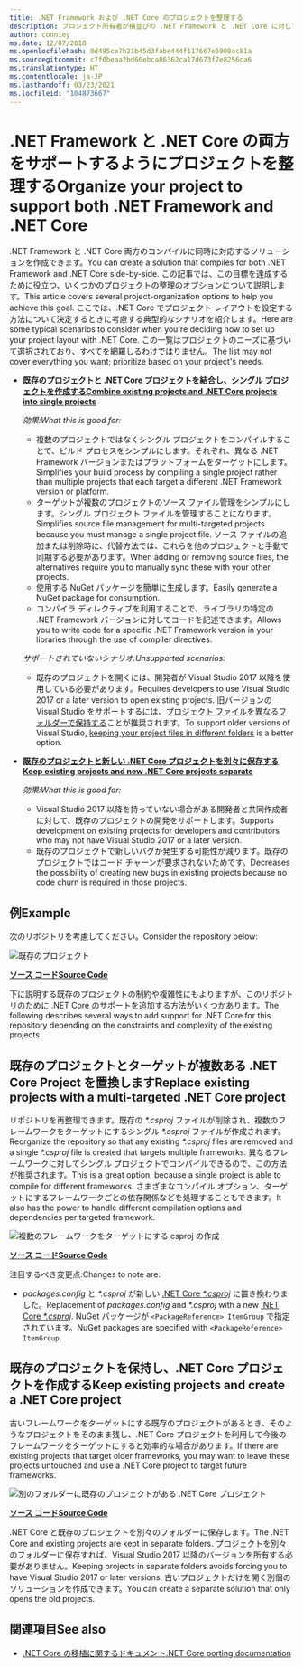 ```yaml
---
title: .NET Framework および .NET Core のプロジェクトを整理する
description: プロジェクト所有者が横並びの .NET Framework と .NET Core に対してソリューションをコンパイルするときに役立ちます。
author: conniey
ms.date: 12/07/2018
ms.openlocfilehash: 0d495ce7b21b45d3fabe444f117667e5908ac81a
ms.sourcegitcommit: c7f0beaa2bd66ebca86362ca17d673f7e8256ca6
ms.translationtype: HT
ms.contentlocale: ja-JP
ms.lasthandoff: 03/23/2021
ms.locfileid: "104873667"
---
```

# <a name="organize-your-project-to-support-both-net-framework-and-net-core"></a><span data-ttu-id="e429f-103">.NET Framework と .NET Core の両方をサポートするようにプロジェクトを整理する</span><span class="sxs-lookup"><span data-stu-id="e429f-103">Organize your project to support both .NET Framework and .NET Core</span></span>

<span data-ttu-id="e429f-104">.NET Framework と .NET Core 両方のコンパイルに同時に対応するソリューションを作成できます。</span><span class="sxs-lookup"><span data-stu-id="e429f-104">You can create a solution that compiles for both .NET Framework and .NET Core side-by-side.</span></span> <span data-ttu-id="e429f-105">この記事では、この目標を達成するために役立つ、いくつかのプロジェクトの整理のオプションについて説明します。</span><span class="sxs-lookup"><span data-stu-id="e429f-105">This article covers several project-organization options to help you achieve this goal.</span></span> <span data-ttu-id="e429f-106">ここでは、.NET Core でプロジェクト レイアウトを設定する方法について決定するときに考慮する典型的なシナリオを紹介します。</span><span class="sxs-lookup"><span data-stu-id="e429f-106">Here are some typical scenarios to consider when you're deciding how to set up your project layout with .NET Core.</span></span> <span data-ttu-id="e429f-107">この一覧はプロジェクトのニーズに基づいて選択されており、すべてを網羅しるわけではりません。</span><span class="sxs-lookup"><span data-stu-id="e429f-107">The list may not cover everything you want; prioritize based on your project's needs.</span></span>

- [<span data-ttu-id="e429f-108">**既存のプロジェクトと .NET Core プロジェクトを結合し、シングル プロジェクトを作成する**</span><span class="sxs-lookup"><span data-stu-id="e429f-108">**Combine existing projects and .NET Core projects into single projects**</span></span>](#replace-existing-projects-with-a-multi-targeted-net-core-project)

  <span data-ttu-id="e429f-109">*効果:*</span><span class="sxs-lookup"><span data-stu-id="e429f-109">*What this is good for:*</span></span>
  - <span data-ttu-id="e429f-110">複数のプロジェクトではなくシングル プロジェクトをコンパイルすることで、ビルド プロセスをシンプルにします。それぞれ、異なる .NET Framework バージョンまたはプラットフォームをターゲットにします。</span><span class="sxs-lookup"><span data-stu-id="e429f-110">Simplifies your build process by compiling a single project rather than multiple projects that each target a different .NET Framework version or platform.</span></span>
  - <span data-ttu-id="e429f-111">ターゲットが複数のプロジェクトのソース ファイル管理をシンプルにします。シングル プロジェクト ファイルを管理することになります。</span><span class="sxs-lookup"><span data-stu-id="e429f-111">Simplifies source file management for multi-targeted projects because you must manage a single project file.</span></span> <span data-ttu-id="e429f-112">ソース ファイルの追加または削除時に、代替方法では、これらを他のプロジェクトと手動で同期する必要があります。</span><span class="sxs-lookup"><span data-stu-id="e429f-112">When adding or removing source files, the alternatives require you to manually sync these with your other projects.</span></span>
  - <span data-ttu-id="e429f-113">使用する NuGet パッケージを簡単に生成します。</span><span class="sxs-lookup"><span data-stu-id="e429f-113">Easily generate a NuGet package for consumption.</span></span>
  - <span data-ttu-id="e429f-114">コンパイラ ディレクティブを利用することで、ライブラリの特定の .NET Framework バージョンに対してコードを記述できます。</span><span class="sxs-lookup"><span data-stu-id="e429f-114">Allows you to write code for a specific .NET Framework version in your libraries through the use of compiler directives.</span></span>

  <span data-ttu-id="e429f-115">*サポートされていないシナリオ:*</span><span class="sxs-lookup"><span data-stu-id="e429f-115">*Unsupported scenarios:*</span></span>
  - <span data-ttu-id="e429f-116">既存のプロジェクトを開くには、開発者が Visual Studio 2017 以降を使用している必要があります。</span><span class="sxs-lookup"><span data-stu-id="e429f-116">Requires developers to use Visual Studio 2017 or a later version to open existing projects.</span></span> <span data-ttu-id="e429f-117">旧バージョンの Visual Studio をサポートするには、[プロジェクト ファイルを異なるフォルダーで保持する](#support-vs)ことが推奨されます。</span><span class="sxs-lookup"><span data-stu-id="e429f-117">To support older versions of Visual Studio, [keeping your project files in different folders](#support-vs) is a better option.</span></span>

- <a name="support-vs"></a><span data-ttu-id="e429f-118">[**既存のプロジェクトと新しい .NET Core プロジェクトを別々に保存する**](#keep-existing-projects-and-create-a-net-core-project)</span><span class="sxs-lookup"><span data-stu-id="e429f-118">[**Keep existing projects and new .NET Core projects separate**](#keep-existing-projects-and-create-a-net-core-project)</span></span>

  <span data-ttu-id="e429f-119">*効果:*</span><span class="sxs-lookup"><span data-stu-id="e429f-119">*What this is good for:*</span></span>
  - <span data-ttu-id="e429f-120">Visual Studio 2017 以降を持っていない場合がある開発者と共同作成者に対して、既存のプロジェクトの開発をサポートします。</span><span class="sxs-lookup"><span data-stu-id="e429f-120">Supports development on existing projects for developers and contributors who may not have Visual Studio 2017 or a later version.</span></span>
  - <span data-ttu-id="e429f-121">既存のプロジェクトで新しいバグが発生する可能性が減ります。既存のプロジェクトではコード チャーンが要求されないためです。</span><span class="sxs-lookup"><span data-stu-id="e429f-121">Decreases the possibility of creating new bugs in existing projects because no code churn is required in those projects.</span></span>

## <a name="example"></a><span data-ttu-id="e429f-122">例</span><span class="sxs-lookup"><span data-stu-id="e429f-122">Example</span></span>

<span data-ttu-id="e429f-123">次のリポジトリを考慮してください。</span><span class="sxs-lookup"><span data-stu-id="e429f-123">Consider the repository below:</span></span>

![既存のプロジェクト](./media/project-structure/existing-project-structure.png)

[<span data-ttu-id="e429f-125">**ソース コード**</span><span class="sxs-lookup"><span data-stu-id="e429f-125">**Source Code**</span></span>](https://github.com/dotnet/samples/tree/main/framework/libraries/migrate-library/)

<span data-ttu-id="e429f-126">下に説明する既存のプロジェクトの制約や複雑性にもよりますが、このリポジトリのために .NET Core のサポートを追加する方法がいくつかあります。</span><span class="sxs-lookup"><span data-stu-id="e429f-126">The following describes several ways to add support for .NET Core for this repository depending on the constraints and complexity of the existing projects.</span></span>

## <a name="replace-existing-projects-with-a-multi-targeted-net-core-project"></a><span data-ttu-id="e429f-127">既存のプロジェクトとターゲットが複数ある .NET Core Project を置換します</span><span class="sxs-lookup"><span data-stu-id="e429f-127">Replace existing projects with a multi-targeted .NET Core project</span></span>

<span data-ttu-id="e429f-128">リポジトリを再整理できます。既存の *\*.csproj* ファイルが削除され、複数のフレームワークをターゲットにするシングル *\*.csproj* ファイルが作成されます。</span><span class="sxs-lookup"><span data-stu-id="e429f-128">Reorganize the repository so that any existing *\*.csproj* files are removed and a single *\*.csproj* file is created that targets multiple frameworks.</span></span> <span data-ttu-id="e429f-129">異なるフレームワークに対してシングル プロジェクトでコンパイルできるので、この方法が推奨されます。</span><span class="sxs-lookup"><span data-stu-id="e429f-129">This is a great option, because a single project is able to compile for different frameworks.</span></span> <span data-ttu-id="e429f-130">さまざまなコンパイル オプション、ターゲットにするフレームワークごとの依存関係などを処理することもできます。</span><span class="sxs-lookup"><span data-stu-id="e429f-130">It also has the power to handle different compilation options and dependencies per targeted framework.</span></span>

![複数のフレームワークをターゲットにする csproj の作成](./media/project-structure/multi-targeted-project.png)

[<span data-ttu-id="e429f-132">**ソース コード**</span><span class="sxs-lookup"><span data-stu-id="e429f-132">**Source Code**</span></span>](https://github.com/dotnet/samples/tree/main/framework/libraries/migrate-library-csproj/)

<span data-ttu-id="e429f-133">注目するべき変更点:</span><span class="sxs-lookup"><span data-stu-id="e429f-133">Changes to note are:</span></span>

- <span data-ttu-id="e429f-134">*packages.config* と *\*.csproj* が新しい [.NET Core *\*.csproj*](https://github.com/dotnet/samples/tree/main/framework/libraries/migrate-library-csproj/src/Car/Car.csproj) に置き換わりました。</span><span class="sxs-lookup"><span data-stu-id="e429f-134">Replacement of *packages.config* and *\*.csproj* with a new [.NET Core *\*.csproj*](https://github.com/dotnet/samples/tree/main/framework/libraries/migrate-library-csproj/src/Car/Car.csproj).</span></span> <span data-ttu-id="e429f-135">NuGet パッケージが `<PackageReference> ItemGroup` で指定されています。</span><span class="sxs-lookup"><span data-stu-id="e429f-135">NuGet packages are specified with `<PackageReference> ItemGroup`.</span></span>

## <a name="keep-existing-projects-and-create-a-net-core-project"></a><span data-ttu-id="e429f-136">既存のプロジェクトを保持し、.NET Core プロジェクトを作成する</span><span class="sxs-lookup"><span data-stu-id="e429f-136">Keep existing projects and create a .NET Core project</span></span>

<span data-ttu-id="e429f-137">古いフレームワークをターゲットにする既存のプロジェクトがあるとき、そのようなプロジェクトをそのまま残し、.NET Core プロジェクトを利用して今後のフレームワークをターゲットにすると効率的な場合があります。</span><span class="sxs-lookup"><span data-stu-id="e429f-137">If there are existing projects that target older frameworks, you may want to leave these projects untouched and use a .NET Core project to target future frameworks.</span></span>

![別のフォルダーに既存のプロジェクトがある .NET Core プロジェクト](./media/project-structure/separate-projects-same-source.png)

[<span data-ttu-id="e429f-139">**ソース コード**</span><span class="sxs-lookup"><span data-stu-id="e429f-139">**Source Code**</span></span>](https://github.com/dotnet/samples/tree/main/framework/libraries/migrate-library-csproj-keep-existing/)

<span data-ttu-id="e429f-140">.NET Core と既存のプロジェクトを別々のフォルダーに保存します。</span><span class="sxs-lookup"><span data-stu-id="e429f-140">The .NET Core and existing projects are kept in separate folders.</span></span> <span data-ttu-id="e429f-141">プロジェクトを別々のフォルダーに保存すれば、Visual Studio 2017 以降のバージョンを所有する必要がありません。</span><span class="sxs-lookup"><span data-stu-id="e429f-141">Keeping projects in separate folders avoids forcing you to have Visual Studio 2017 or later versions.</span></span> <span data-ttu-id="e429f-142">古いプロジェクトだけを開く別個のソリューションを作成できます。</span><span class="sxs-lookup"><span data-stu-id="e429f-142">You can create a separate solution that only opens the old projects.</span></span>

## <a name="see-also"></a><span data-ttu-id="e429f-143">関連項目</span><span class="sxs-lookup"><span data-stu-id="e429f-143">See also</span></span>

- [<span data-ttu-id="e429f-144">.NET Core の移植に関するドキュメント</span><span class="sxs-lookup"><span data-stu-id="e429f-144">.NET Core porting documentation</span></span>](index.md)
